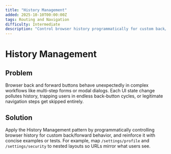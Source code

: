```yaml
---
title: "History Management"
added: 2025-10-10T00:00:00Z
tags: Routing and Navigation
difficulty: Intermediate
description: "Control browser history programmatically for custom back/forward behavior."
---
```

# History Management

## Problem

Browser back and forward buttons behave unexpectedly in complex workflows like multi-step forms or modal dialogs. Each UI state change pollutes history, trapping users in endless back-button cycles, or legitimate navigation steps get skipped entirely.

## Solution

Apply the History Management pattern by programmatically controlling browser history for custom back/forward behavior, and reinforce it with concise examples or tests. For example, map `/settings/profile` and `/settings/security` to nested layouts so URLs mirror what users see.
